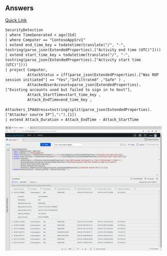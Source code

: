 ## Answers


[Quick Link](https://portal.loganalytics.io/Demo?q=H4sIAAAAAAAAA7VSwUrDQBC9F%2FyHYU8JtErxJkQIbZHeiqmISAlrdlJX627YmVQFP97ZKLVqoF5cyDJJZt97%2B94UWLXB8usUGSu23h0N3uD5HgPC0j7hBToMmtHAOei1T07HJoWvlol%2FalrGAFkGauIde%2FJ50xRhO1axC18YnQF5Sha08hFfIQP2RiDjh4SDdrSRt0SdqCGokWwCwsG6ddLoQFg%2BkHfJrANCswi%2BwcAWKT2%2BVbko3or4SAARD5Kr5SRVqzRN9%2BiJdeD%2FFdBR9Elogn8QY3dODY8GsFs5s64eC9bcksiydX2Y8loTXE4XQEgkcYF1lm1MSK26FG6Q1FDNXW033CWnYKgKXaOCFHrY0VwRhryqfOs4O0g%2Fe7HE4g3ojxMELcl03LUMtbYbKdkD2XUUFst78VKtenjLIloWZyz7kU9f88yZrvXbJPXdJlA5X%2BTGBLEn2wVJzcbyH%2BL8xADybagQ5guRrs6U%2FBuv9ifqU9W0FYdjCNkPnTD6dcsPlYN3qqCCknADAAA%3D)
~~~~
SecurityDetection
| where TimeGenerated > ago(31d) 
| where Computer == "ContosoAppSrv1"
| extend end_time_key = todatetime(translate("/", "-", tostring(parse_json(ExtendedProperties).["Activity end time (UTC)"])))
| extend start_time_key = todatetime(translate("/", "-", tostring(parse_json(ExtendedProperties).["Activity start time (UTC)"])))
| project Computer,
          AttackStatus = iff(parse_json(ExtendedProperties).["Was RDP session initiated"] == "Yes","Infiltrated" ,"Safe" ) ,
          AttackedUserAccount=parse_json(ExtendedProperties).["Existing accounts used but failed to sign in to host"],
          Attack_StartTime=start_time_key ,
          Attack_EndTime=end_time_key ,
          Attackers_IPAddress=tostring(split(parse_json(ExtendedProperties).["Attacker source IP"],":").[1])
| extend Attack_Duration = Attack_EndTime - Attack_StartTime      
~~~~
![Answer](Pictures/KQLInvestigation_7.png)